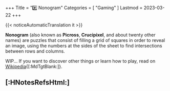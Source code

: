 +++
Title = "#️⃣️ Nonogram"
Categories = [ "Gaming" ]
Lastmod = 2023-03-22
+++

{{< noticeAutomaticTranslation it >}}



<style>/*
*/#Body {
	Color: #000000;
	Background: #CCF;
}

/*
*/#Background {
	Background-Color: #CCF;
	Background-Image: url('{{< assetsRoot >}}/Media/Nonogram/stock.adobe.com-323111281.jpg');
	Filter: Blur(5px);
}

/**/#LeftBoxContainer, #RightBoxContainer { Color: #000000; }
/*
*/#MainBox {
	Background: RGBA(204, 204, 255, 0.80);
	backdrop-filter: Blur(5px);
}
</style>

**Nonogram** (also known as **Picross**, **Crucipixel**, and about twenty other names) are puzzles that consist of filling a grid of squares in order to reveal an image, using the numbers at the sides of the sheet to find intersections between rows and columns.

WIP... If you want to discover other things or learn how to play, read on [Wikipedia](https://it.wikipedia.org/Nonogram){[:MdTgtBlank:]}.

## [:HNotesRefsHtml:]

[^PageBg]: **Page Background**: [Source](https://stock.adobe.com/en/images/close-up-pen-on-a-sheet-with-a-solved-japanese -crossword-leisure-activities/323111281){[:MdTgtBlank:]}